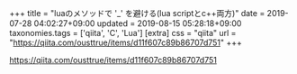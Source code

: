 +++
title = "luaのメソッドで '_' を避ける(lua scriptとc++両方)"
date = 2019-07-28 04:02:27+09:00
updated = 2019-08-15 05:28:18+09:00
taxonomies.tags = ['qiita', 'C', 'Lua']
[extra]
css = "qiita"
url = "https://qiita.com/ousttrue/items/d11f607c89b86707d751"
+++

<https://qiita.com/ousttrue/items/d11f607c89b86707d751>

